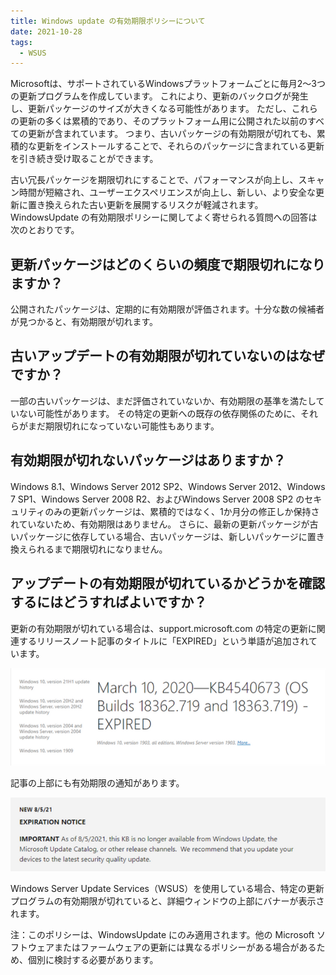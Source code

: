```yaml
---
title: Windows update の有効期限ポリシーについて
date: 2021-10-28
tags:
  - WSUS
---
```


Microsoftは、サポートされているWindowsプラットフォームごとに毎月2〜3つの更新プログラムを作成しています。
これにより、更新のバックログが発生し、更新パッケージのサイズが大きくなる可能性があります。
ただし、これらの更新の多くは累積的であり、そのプラットフォーム用に公開された以前のすべての更新が含まれています。
つまり、古いパッケージの有効期限が切れても、累積的な更新をインストールすることで、それらのパッケージに含まれている更新を引き続き受け取ることができます。

古い冗長パッケージを期限切れにすることで、パフォーマンスが向上し、スキャン時間が短縮され、ユーザーエクスペリエンスが向上し、新しい、より安全な更新に置き換えられた古い更新を展開するリスクが軽減されます。 
WindowsUpdate の有効期限ポリシーに関してよく寄せられる質問への回答は次のとおりです。

## 更新パッケージはどのくらいの頻度で期限切れになりますか？

公開されたパッケージは、定期的に有効期限が評価されます。十分な数の候補者が見つかると、有効期限が切れます。

## 古いアップデートの有効期限が切れていないのはなぜですか？

一部の古いパッケージは、まだ評価されていないか、有効期限の基準を満たしていない可能性があります。
その特定の更新への既存の依存関係のために、それらがまだ期限切れになっていない可能性もあります。

## 有効期限が切れないパッケージはありますか？

Windows 8.1、Windows Server 2012 SP2、Windows Server 2012、Windows 7 SP1、Windows Server 2008 R2、およびWindows Server 2008 SP2 のセキュリティのみの更新パッケージは、累積的ではなく、1か月分の修正しか保持されていないため、有効期限はありません。
さらに、最新の更新パッケージが古いパッケージに依存している場合、古いパッケージは、新しいパッケージに置き換えられるまで期限切れになりません。

## アップデートの有効期限が切れているかどうかを確認するにはどうすればよいですか？

更新の有効期限が切れている場合は、support.microsoft.com の特定の更新に関連するリリースノート記事のタイトルに「EXPIRED」という単語が追加されています。

![image.png](./20211028_01/1.png)

記事の上部にも有効期限の通知があります。

![image.png](./20211028_01/2.png)

Windows Server Update Services（WSUS）を使用している場合、特定の更新プログラムの有効期限が切れていると、詳細ウィンドウの上部にバナーが表示されます。

注：このポリシーは、WindowsUpdate にのみ適用されます。他の Microsoft ソフトウェアまたはファームウェアの更新には異なるポリシーがある場合があるため、個別に検討する必要があります。